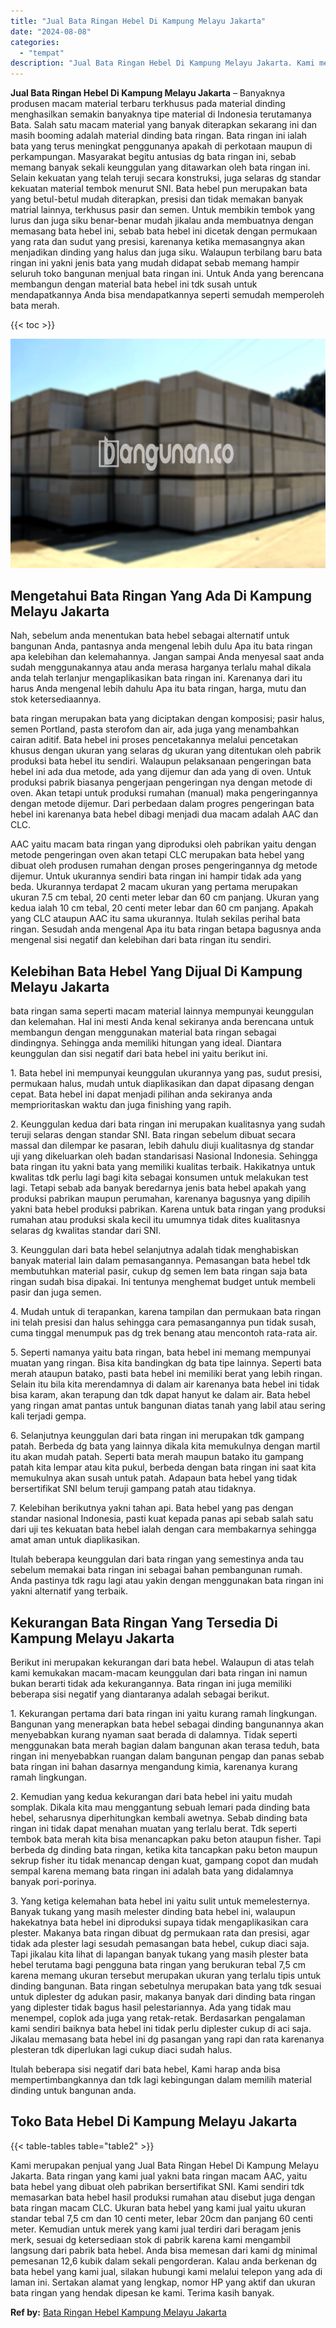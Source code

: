 ```yaml
---
title: "Jual Bata Ringan Hebel Di Kampung Melayu Jakarta"
date: "2024-08-08"
categories: 
  - "tempat"
description: "Jual Bata Ringan Hebel Di Kampung Melayu Jakarta. Kami merupakan penjual yang Jual Bata Ringan Hebel Di Kampung Melayu Jakarta. Bata ringan yang kami jual ya..."
---
```


**Jual Bata Ringan Hebel Di Kampung Melayu Jakarta** – Banyaknya produsen macam material terbaru terkhusus pada material dinding menghasilkan semakin banyaknya tipe material di Indonesia terutamanya Bata. Salah satu macam material yang banyak diterapkan sekarang ini dan masih booming adalah material dinding bata ringan. Bata ringan ini ialah bata yang terus meningkat penggunanya apakah di perkotaan maupun di perkampungan. Masyarakat begitu antusias dg bata ringan ini, sebab memang banyak sekali keunggulan yang ditawarkan oleh bata ringan ini. Selain kekuatan yang telah teruji secara konstruksi, juga selaras dg standar kekuatan material tembok menurut SNI. Bata hebel pun merupakan bata yang betul-betul mudah diterapkan, presisi dan tidak memakan banyak matrial lainnya, terkhusus pasir dan semen. Untuk membikin tembok yang lurus dan juga siku benar-benar mudah jikalau anda membuatnya dengan memasang bata hebel ini, sebab bata hebel ini dicetak dengan permukaan yang rata dan sudut yang presisi, karenanya ketika memasangnya akan menjadikan dinding yang halus dan juga siku. Walaupun terbilang baru bata ringan ini yakni jenis bata yang mudah didapat sebab memang hampir seluruh toko bangunan menjual bata ringan ini. Untuk Anda yang berencana membangun dengan material bata hebel ini tdk susah untuk mendapatkannya Anda bisa mendapatkannya seperti semudah memperoleh bata merah.

{{< toc >}}

![Jual Bata Ringan Hebel Di Kampung Melayu Jakarta](/images/jual-hebel-murah-35.png)

## Mengetahui Bata Ringan Yang Ada Di Kampung Melayu Jakarta

Nah, sebelum anda menentukan bata hebel sebagai alternatif untuk bangunan Anda, pantasnya anda mengenal lebih dulu Apa itu bata ringan apa kelebihan dan kelemahannya. Jangan sampai Anda menyesal saat anda sudah menggunakannya atau anda merasa harganya terlalu mahal dikala anda telah terlanjur mengaplikasikan bata ringan ini. Karenanya dari itu harus Anda mengenal lebih dahulu Apa itu bata ringan, harga, mutu dan stok ketersediaannya.

bata ringan merupakan bata yang diciptakan dengan komposisi; pasir halus, semen Portland, pasta sterofom dan air, ada juga yang menambahkan cairan aditif. Bata hebel ini proses pencetakannya melalui pencetakan khusus dengan ukuran yang selaras dg ukuran yang ditentukan oleh pabrik produksi bata hebel itu sendiri. Walaupun pelaksanaan pengeringan bata hebel ini ada dua metode, ada yang dijemur dan ada yang di oven. Untuk produksi pabrik biasanya pengerjaan pengeringan nya dengan metode di oven. Akan tetapi untuk produksi rumahan (manual) maka pengeringannya dengan metode dijemur. Dari perbedaan dalam progres pengeringan bata hebel ini karenanya bata hebel dibagi menjadi dua macam adalah AAC dan CLC.

AAC yaitu macam bata ringan yang diproduksi oleh pabrikan yaitu dengan metode pengeringan oven akan tetapi CLC merupakan bata hebel yang dibuat oleh produsen rumahan dengan proses pengeringannya dg metode dijemur. Untuk ukurannya sendiri bata ringan ini hampir tidak ada yang beda. Ukurannya terdapat 2 macam ukuran yang pertama merupakan ukuran 7.5 cm tebal, 20 centi meter lebar dan 60 cm panjang. Ukuran yang kedua ialah 10 cm tebal, 20 centi meter lebar dan 60 cm panjang. Apakah yang CLC ataupun AAC itu sama ukurannya. Itulah sekilas perihal bata ringan. Sesudah anda mengenal Apa itu bata ringan betapa bagusnya anda mengenal sisi negatif dan kelebihan dari bata ringan itu sendiri.

## Kelebihan Bata Hebel Yang Dijual Di Kampung Melayu Jakarta

bata ringan sama seperti macam material lainnya mempunyai keunggulan dan kelemahan. Hal ini mesti Anda kenal sekiranya anda berencana untuk membangun dengan menggunakan material bata ringan sebagai dindingnya. Sehingga anda memiliki hitungan yang ideal. Diantara keunggulan dan sisi negatif dari bata hebel ini yaitu berikut ini.

1\. Bata hebel ini mempunyai keunggulan ukurannya yang pas, sudut presisi, permukaan halus, mudah untuk diaplikasikan dan dapat dipasang dengan cepat. Bata hebel ini dapat menjadi pilihan anda sekiranya anda memprioritaskan waktu dan juga finishing yang rapih.

2\. Keunggulan kedua dari bata ringan ini merupakan kualitasnya yang sudah teruji selaras dengan standar SNI. Bata ringan sebelum dibuat secara massal dan dilempar ke pasaran, lebih dahulu diuji kualitasnya dg standar uji yang dikeluarkan oleh badan standarisasi Nasional Indonesia. Sehingga bata ringan itu yakni bata yang memiliki kualitas terbaik. Hakikatnya untuk kwalitas tdk perlu lagi bagi kita sebagai konsumen untuk melakukan test lagi. Tetapi sebab ada banyak beredarnya jenis bata hebel apakah yang produksi pabrikan maupun perumahan, karenanya bagusnya yang dipilih yakni bata hebel produksi pabrikan. Karena untuk bata ringan yang produksi rumahan atau produksi skala kecil itu umumnya tidak dites kualitasnya selaras dg kwalitas standar dari SNI.

3\. Keunggulan dari bata hebel selanjutnya adalah tidak menghabiskan banyak material lain dalam pemasangannya. Pemasangan bata hebel tdk membutuhkan material pasir, cukup dg semen lem bata ringan saja bata ringan sudah bisa dipakai. Ini tentunya menghemat budget untuk membeli pasir dan juga semen.

4\. Mudah untuk di terapankan, karena tampilan dan permukaan bata ringan ini telah presisi dan halus sehingga cara pemasangannya pun tidak susah, cuma tinggal menumpuk pas dg trek benang atau mencontoh rata-rata air.

5\. Seperti namanya yaitu bata ringan, bata hebel ini memang mempunyai muatan yang ringan. Bisa kita bandingkan dg bata tipe lainnya. Seperti bata merah ataupun batako, pasti bata hebel ini memiliki berat yang lebih ringan. Selain itu bila kita merendamnya di dalam air karenanya bata hebel ini tidak bisa karam, akan terapung dan tdk dapat hanyut ke dalam air. Bata hebel yang ringan amat pantas untuk bangunan diatas tanah yang labil atau sering kali terjadi gempa.

6\. Selanjutnya keunggulan dari bata ringan ini merupakan tdk gampang patah. Berbeda dg bata yang lainnya dikala kita memukulnya dengan martil itu akan mudah patah. Seperti bata merah maupun batako itu gampang patah kita lempar atau kita pukul, berbeda dengan bata ringan ini saat kita memukulnya akan susah untuk patah. Adapaun bata hebel yang tidak bersertifikat SNI belum teruji gampang patah atau tidaknya.

7\. Kelebihan berikutnya yakni tahan api. Bata hebel yang pas dengan standar nasional Indonesia, pasti kuat kepada panas api sebab salah satu dari uji tes kekuatan bata hebel ialah dengan cara membakarnya sehingga amat aman untuk diaplikasikan.

Itulah beberapa keunggulan dari bata ringan yang semestinya anda tau sebelum memakai bata ringan ini sebagai bahan pembangunan rumah. Anda pastinya tdk ragu lagi atau yakin dengan menggunakan bata ringan ini yakni alternatif yang terbaik.

## Kekurangan Bata Ringan Yang Tersedia Di Kampung Melayu Jakarta

Berikut ini merupakan kekurangan dari bata hebel. Walaupun di atas telah kami kemukakan macam-macam keunggulan dari bata ringan ini namun bukan berarti tidak ada kekurangannya. Bata ringan ini juga memiliki beberapa sisi negatif yang diantaranya adalah sebagai berikut.

1\. Kekurangan pertama dari bata ringan ini yaitu kurang ramah lingkungan. Bangunan yang menerapkan bata hebel sebagai dinding bangunannya akan menyebabkan kurang nyaman saat berada di dalamnya. Tidak seperti menggunakan bata merah bagian dalam bangunan akan terasa teduh, bata ringan ini menyebabkan ruangan dalam bangunan pengap dan panas sebab bata ringan ini bahan dasarnya mengandung kimia, karenanya kurang ramah lingkungan.

2\. Kemudian yang kedua kekurangan dari bata hebel ini yaitu mudah somplak. Dikala kita mau menggantung sebuah lemari pada dinding bata hebel, seharusnya diperhitungkan kembali awetnya. Sebab dinding bata ringan ini tidak dapat menahan muatan yang terlalu berat. Tdk seperti tembok bata merah kita bisa menancapkan paku beton ataupun fisher. Tapi berbeda dg dinding bata ringan, ketika kita tancapkan paku beton maupun sekrup fisher itu tidak menancap dengan kuat, gampang copot dan mudah sempal karena memang bata ringan ini adalah bata yang didalamnya banyak pori-porinya.

3\. Yang ketiga kelemahan bata hebel ini yaitu sulit untuk memelesternya. Banyak tukang yang masih melester dinding bata hebel ini, walaupun hakekatnya bata hebel ini diproduksi supaya tidak mengaplikasikan cara plester. Makanya bata ringan dibuat dg permukaan rata dan presisi, agar tidak ada plester lagi sesudah pemasangan bata hebel, cukup diaci saja. Tapi jikalau kita lihat di lapangan banyak tukang yang masih plester bata hebel terutama bagi pengguna bata ringan yang berukuran tebal 7,5 cm karena memang ukuran tersebut merupakan ukuran yang terlalu tipis untuk dinding bangunan. Bata ringan sebetulnya merupakan bata yang tdk sesuai untuk diplester dg adukan pasir, makanya banyak dari dinding bata ringan yang diplester tidak bagus hasil pelestariannya. Ada yang tidak mau menempel, coplok ada juga yang retak-retak. Berdasarkan pengalaman kami sendiri baiknya bata hebel ini tidak perlu diplester cukup di aci saja. Jikalau memasang bata hebel ini dg pasangan yang rapi dan rata karenanya plesteran tdk diperlukan lagi cukup diaci sudah halus.

Itulah beberapa sisi negatif dari bata hebel, Kami harap anda bisa mempertimbangkannya dan tdk lagi kebingungan dalam memilih material dinding untuk bangunan anda.

## Toko Bata Hebel Di Kampung Melayu Jakarta

{{< table-tables table="table2" >}}

Kami merupakan penjual yang Jual Bata Ringan Hebel Di Kampung Melayu Jakarta. Bata ringan yang kami jual yakni bata ringan macam AAC, yaitu bata hebel yang dibuat oleh pabrikan bersertifikat SNI. Kami sendiri tdk memasarkan bata hebel hasil produksi rumahan atau disebut juga dengan bata ringan macam CLC. Ukuran bata hebel yang kami jual yaitu ukuran standar tebal 7,5 cm dan 10 centi meter, lebar 20cm dan panjang 60 centi meter. Kemudian untuk merek yang kami jual terdiri dari beragam jenis merk, sesuai dg ketersediaan stok di pabrik karena kami mengambil langsung dari pabrik bata hebel. Anda bisa memesan dari kami dg minimal pemesanan 12,6 kubik dalam sekali pengorderan. Kalau anda berkenan dg bata hebel yang kami jual, silakan hubungi kami melalui telepon yang ada di laman ini. Sertakan alamat yang lengkap, nomor HP yang aktif dan ukuran bata ringan yang hendak dipesan ke kami. Terima kasih banyak.

**Ref by:** [Bata Ringan Hebel Kampung Melayu Jakarta](https://id.wikipedia.org/wiki/Bata)
